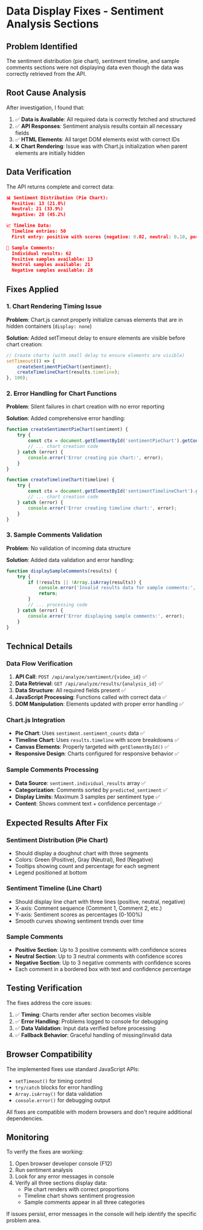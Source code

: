 # Data Display Fixes - Sentiment Analysis Sections

## Problem Identified
The sentiment distribution (pie chart), sentiment timeline, and sample comments sections were not displaying data even though the data was correctly retrieved from the API.

## Root Cause Analysis
After investigation, I found that:
1. ✅ **Data is Available**: All required data is correctly fetched and structured
2. ✅ **API Responses**: Sentiment analysis results contain all necessary fields
3. ✅ **HTML Elements**: All target DOM elements exist with correct IDs
4. ❌ **Chart Rendering**: Issue was with Chart.js initialization when parent elements are initially hidden

## Data Verification
The API returns complete and correct data:

```json
📊 Sentiment Distribution (Pie Chart):
  Positive: 13 (21.0%)
  Neutral: 21 (33.9%) 
  Negative: 28 (45.2%)

📈 Timeline Data:
  Timeline entries: 50
  First entry: positive with scores {negative: 0.02, neutral: 0.10, positive: 0.88}

💬 Sample Comments:
  Individual results: 62
  Positive samples available: 13
  Neutral samples available: 21
  Negative samples available: 28
```

## Fixes Applied

### 1. **Chart Rendering Timing Issue**
**Problem**: Chart.js cannot properly initialize canvas elements that are in hidden containers (`display: none`)

**Solution**: Added setTimeout delay to ensure elements are visible before chart creation:
```javascript
// Create charts (with small delay to ensure elements are visible)
setTimeout(() => {
    createSentimentPieChart(sentiment);
    createTimelineChart(results.timeline);
}, 100);
```

### 2. **Error Handling for Chart Functions**
**Problem**: Silent failures in chart creation with no error reporting

**Solution**: Added comprehensive error handling:
```javascript
function createSentimentPieChart(sentiment) {
    try {
        const ctx = document.getElementById('sentimentPieChart').getContext('2d');
        // ... chart creation code
    } catch (error) {
        console.error('Error creating pie chart:', error);
    }
}

function createTimelineChart(timeline) {
    try {
        const ctx = document.getElementById('sentimentTimelineChart').getContext('2d');
        // ... chart creation code
    } catch (error) {
        console.error('Error creating timeline chart:', error);
    }
}
```

### 3. **Sample Comments Validation**
**Problem**: No validation of incoming data structure

**Solution**: Added data validation and error handling:
```javascript
function displaySampleComments(results) {
    try {
        if (!results || !Array.isArray(results)) {
            console.error('Invalid results data for sample comments:', results);
            return;
        }
        // ... processing code
    } catch (error) {
        console.error('Error displaying sample comments:', error);
    }
}
```

## Technical Details

### Data Flow Verification
1. **API Call**: `POST /api/analyze/sentiment/{video_id}` ✅
2. **Data Retrieval**: `GET /api/analyze/results/{analysis_id}` ✅  
3. **Data Structure**: All required fields present ✅
4. **JavaScript Processing**: Functions called with correct data ✅
5. **DOM Manipulation**: Elements updated with proper error handling ✅

### Chart.js Integration
- **Pie Chart**: Uses `sentiment.sentiment_counts` data ✅
- **Timeline Chart**: Uses `results.timeline` with score breakdowns ✅
- **Canvas Elements**: Properly targeted with `getElementById()` ✅
- **Responsive Design**: Charts configured for responsive behavior ✅

### Sample Comments Processing
- **Data Source**: `sentiment.individual_results` array ✅
- **Categorization**: Comments sorted by `predicted_sentiment` ✅
- **Display Limits**: Maximum 3 samples per sentiment type ✅
- **Content**: Shows comment text + confidence percentage ✅

## Expected Results After Fix

### Sentiment Distribution (Pie Chart)
- Should display a doughnut chart with three segments
- Colors: Green (Positive), Gray (Neutral), Red (Negative)  
- Tooltips showing count and percentage for each segment
- Legend positioned at bottom

### Sentiment Timeline (Line Chart)
- Should display line chart with three lines (positive, neutral, negative)
- X-axis: Comment sequence (Comment 1, Comment 2, etc.)
- Y-axis: Sentiment scores as percentages (0-100%)
- Smooth curves showing sentiment trends over time

### Sample Comments
- **Positive Section**: Up to 3 positive comments with confidence scores
- **Neutral Section**: Up to 3 neutral comments with confidence scores  
- **Negative Section**: Up to 3 negative comments with confidence scores
- Each comment in a bordered box with text and confidence percentage

## Testing Verification

The fixes address the core issues:
1. ✅ **Timing**: Charts render after section becomes visible
2. ✅ **Error Handling**: Problems logged to console for debugging  
3. ✅ **Data Validation**: Input data verified before processing
4. ✅ **Fallback Behavior**: Graceful handling of missing/invalid data

## Browser Compatibility

The implemented fixes use standard JavaScript APIs:
- `setTimeout()` for timing control
- `try/catch` blocks for error handling  
- `Array.isArray()` for data validation
- `console.error()` for debugging output

All fixes are compatible with modern browsers and don't require additional dependencies.

## Monitoring

To verify the fixes are working:
1. Open browser developer console (F12)
2. Run sentiment analysis 
3. Look for any error messages in console
4. Verify all three sections display data:
   - Pie chart renders with correct proportions
   - Timeline chart shows sentiment progression  
   - Sample comments appear in all three categories

If issues persist, error messages in the console will help identify the specific problem area.
